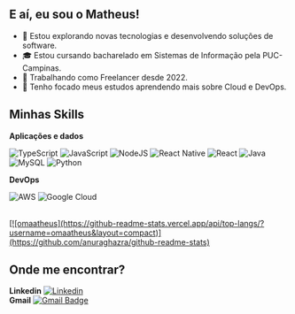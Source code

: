 
## E aí, eu sou o Matheus!

- 🤔 Estou explorando novas tecnologias e desenvolvendo soluções de software.
- 🎓 Estou cursando bacharelado em Sistemas de Informação pela PUC-Campinas.
- 💼 Trabalhando como Freelancer desde 2022.
- 🌱 Tenho focado meus estudos aprendendo mais sobre Cloud e DevOps.

## Minhas Skills

**Aplicações e dados**

![TypeScript](https://img.shields.io/badge/typescript-%23007ACC.svg?style=for-the-badge&logo=typescript&logoColor=white)
![JavaScript](https://img.shields.io/badge/javascript-%23323330.svg?style=for-the-badge&logo=javascript&logoColor=%23F7DF1E)
![NodeJS](https://img.shields.io/badge/node.js-6DA55F?style=for-the-badge&logo=node.js&logoColor=white)
![React Native](https://img.shields.io/badge/react_native-%2320232a.svg?style=for-the-badge&logo=react&logoColor=%2361DAFB)
![React](https://img.shields.io/badge/react-%2320232a.svg?style=for-the-badge&logo=react&logoColor=%2361DAFB)
![Java](https://img.shields.io/badge/java-%23ED8B00.svg?style=for-the-badge&logo=openjdk&logoColor=white)
![MySQL](https://img.shields.io/badge/mysql-4479A1.svg?style=for-the-badge&logo=mysql&logoColor=white)
![Python](https://img.shields.io/badge/python-3670A0?style=for-the-badge&logo=python&logoColor=ffdd54)

**DevOps**

![AWS](https://img.shields.io/badge/AWS-%23FF9900.svg?style=for-the-badge&logo=amazon-aws&logoColor=white)
![Google Cloud](https://img.shields.io/badge/GoogleCloud-%234285F4.svg?style=for-the-badge&logo=google-cloud&logoColor=white)

<br/>

<a href="https://github.com/omaatheus" title="Perfil do Matheus">
  [![omaatheus](https://github-readme-stats.vercel.app/api/top-langs/?username=omaatheus&layout=compact)](https://github.com/anuraghazra/github-readme-stats)
</a>

## Onde me encontrar?
**Linkedin**
[![Linkedin](https://img.shields.io/badge/-omaatheus-blue?style=flat-square&logo=Linkedin&logoColor=white&link=https://www.linkedin.com/in/matheusspsilva/)](https://www.linkedin.com/in/matheusspsilva/) <br/>
**Gmail**
[![Gmail Badge](https://img.shields.io/badge/-matheuspereiradasilv@gmail.com-006bed?style=flat-square&logo=Gmail&logoColor=white&link=mailto:matheuspereiradasilv@gmail.com)](mailto:matheuspereiradasilv@gmail.com)

